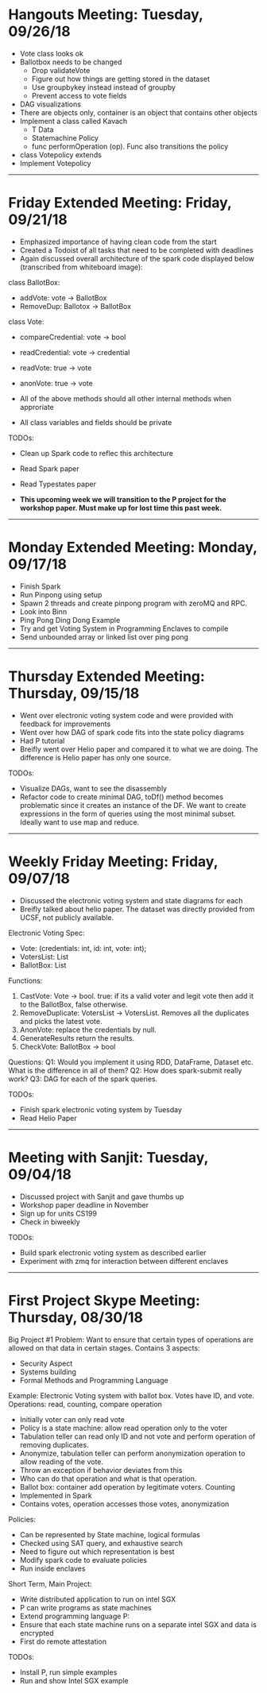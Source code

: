 # Hangouts Meeting: Tuesday, 09/26/18
- Vote class looks ok
- Ballotbox needs to be changed
	- Drop validateVote
	- Figure out how things are getting stored in the dataset
	- Use groupbykey instead instead of groupby
	- Prevent access to vote fields
- DAG visualizations
- There are objects only, container is an object that contains other objects
- Implement a class called Kavach
	- T Data 
	- Statemachine Policy
	- func performOperation (op). Func also transitions the policy
- class Votepolicy extends
- Implement Votepolicy
------------------------------------------------
# Friday Extended Meeting: Friday, 09/21/18
- Emphasized importance of having clean code from the start
- Created a Todoist of all tasks that need to be completed with deadlines
- Again discussed overall architecture of the spark code displayed below (transcribed from whiteboard image):

class BallotBox:
  - addVote: vote -> BallotBox
  - RemoveDup: Ballotox -> BallotBox
  
  
class Vote:
  - compareCredential: vote -> bool
  - readCredential: vote -> credential
  - readVote: true -> vote
  - anonVote: true -> vote

- All of the above methods should all other internal methods when approriate
- All class variables and fields should be private

TODOs:
- Clean up Spark code to reflec this architecture
- Read Spark paper
- Read Typestates paper

- **This upcoming week we will transition to the P project for the workshop paper. Must make up for lost time this past week.**
------------------------------------------------
# Monday Extended Meeting: Monday, 09/17/18
- Finish Spark
- Run Pinpong using setup 
- Spawn 2 threads and create pinpong program with zeroMQ and RPC. 
- Look into Binn
- Ping Pong Ding Dong Example
- Try and get Voting System in Programming Enclaves to compile
- Send unbounded array or linked list over ping pong

------------------------------------------------
# Thursday Extended Meeting: Thursday, 09/15/18
- Went over electronic voting system code and were provided with feedback for improvements
- Went over how DAG of spark code fits into the state policy diagrams
- Had P tutorial
- Breifly went over Helio paper and compared it to what we are doing. The difference is Helio paper has only one source. 

TODOs:
- Visualize DAGs, want to see the disassembly
- Refactor code to create minimal DAG, toDf() method becomes problematic since it creates an instance of the DF. We want to create expressions in the form of queries using the most minimal subset. Ideally want to use map and reduce.
------------------------------------------------
# Weekly Friday Meeting: Friday, 09/07/18

- Discussed the electronic voting system and state diagrams for each
- Breifly talked about helio paper. The dataset was directly provided from UCSF, not publicly available. 

Electronic Voting Spec:

- Vote: (credentials: int, id: int, vote: int);
- VotersList: List<credentials>
- BallotBox: List<Vote>

Functions:

1. CastVote: Vote -> bool. 
true: if its a valid voter and legit vote then add it to the BallotBox, false otherwise.
2. RemoveDuplicate: VotersList -> VotersList. 
Removes all the duplicates and picks the latest vote.
3. AnonVote: 
replace the credentials by null.
4. GenerateResults
return the results.
5. CheckVote: BallotBox -> bool

Questions:
Q1: Would you implement it using RDD, DataFrame, Dataset etc. What is the difference in all of them?
Q2: How does spark-submit really work?
Q3: DAG for each of the spark queries.

TODOs:
- Finish spark electronic voting system by Tuesday
- Read Helio Paper

------------------------------------------------

# Meeting with Sanjit: Tuesday, 09/04/18

- Discussed project with Sanjit and gave thumbs up
- Workshop paper deadline in November
- Sign up for units CS199
- Check in biweekly

TODOs:
- Build spark electronic voting system as described earlier
- Experiment with zmq for interaction between different enclaves

------------------------------------------------

# First Project Skype Meeting: Thursday, 08/30/18

Big Project #1
Problem:
Want to ensure that certain types of operations are allowed on that data in certain stages. 
Contains 3 aspects:
- Security Aspect
- Systems building
- Formal Methods and Programming Language

Example: Electronic Voting system with ballot box. Votes have ID, and vote.
Operations: read, counting, compare operation 
- Initially voter can only read vote
- Policy is a state machine: allow read operation only to the voter
- Tabulation teller can read only ID and not vote and perform operation of removing duplicates.
- Anonymize, tabulation teller can perform anonymization operation to allow reading of the vote.
- Throw an exception if behavior deviates from this
- Who can do that operation and what is that operation.
- Ballot box: container add operation by legitimate voters. Counting
- Implemented in Spark
- Contains votes, operation accesses those votes, anonymization 

Policies:
- Can be represented by State machine, logical formulas
- Checked using SAT query, and exhaustive search
- Need to figure out which representation is best
- Modify spark code to evaluate policies
- Run inside enclaves

Short Term, Main Project:
- Write distributed application to run on intel SGX
- P can write programs as state machines
- Extend programming language P:
- Ensure that each state machine runs on a separate intel SGX and data is encrypted
- First do remote attestation

TODOs:
- Install P, run simple examples
- Run and show Intel SGX example

